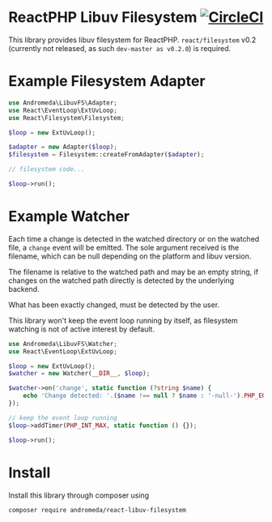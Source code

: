 # ReactPHP Libuv Filesystem [![CircleCI](https://circleci.com/gh/AndromedaGalaxy/reactphp-libuv-filesystem.svg?style=svg)](https://circleci.com/gh/AndromedaGalaxy/reactphp-libuv-filesystem)

This library provides libuv filesystem for ReactPHP. `react/filesystem` v0.2 (currently not released, as such `dev-master as v0.2.0`) is required.

# Example Filesystem Adapter

```php
use Andromeda\LibuvFS\Adapter;
use React\EventLoop\ExtUvLoop;
use React\Filesystem\Filesystem;

$loop = new ExtUvLoop();

$adapter = new Adapter($loop);
$filesystem = Filesystem::createFromAdapter($adapter);

// filesystem code...

$loop->run();
```

# Example Watcher

Each time a change is detected in the watched directory or on the watched file, a `change` event will be emitted.
The sole argument received is the filename, which can be null depending on the platform and libuv version.

The filename is relative to the watched path and may be an empty string, if changes on the watched path
directly is detected by the underlying backend.

What has been exactly changed, must be detected by the user.

This library won't keep the event loop running by itself, as filesystem watching is not of active interest by default.

```php
use Andromeda\LibuvFS\Watcher;
use React\EventLoop\ExtUvLoop;

$loop = new ExtUvLoop();
$watcher = new Watcher(__DIR__, $loop);

$watcher->on('change', static function (?string $name) {
    echo 'Change detected: '.($name !== null ? $name : '-null-').PHP_EOL;
});

// keep the event loop running
$loop->addTimer(PHP_INT_MAX, static function () {});

$loop->run();
```

# Install

Install this library through composer using
```
composer require andromeda/react-libuv-filesystem
```
